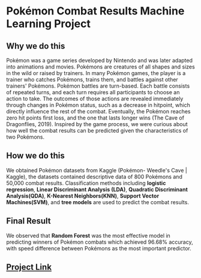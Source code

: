 # Pokémon Combat Results Machine Learning Project 










## Why we do this
Pokémon was a game series developed by Nintendo and was later adapted into animations and movies. Pokémons are creatures of all shapes and sizes in the wild or raised by trainers. In many Pokémon games, the player is a trainer who catches Pokémons, trains them, and battles against other trainers' Pokémons. Pokémon battles are turn-based. Each battle consists of repeated turns, and each turn requires all participants to choose an action to take. The outcomes of those actions are revealed immediately through changes in Pokémon status, such as a decrease in hitpoint, which directly influence the rest of the combat. Eventually, the Pokémon reaches zero hit points first loss, and the one that lasts longer wins (The Cave of Dragonflies, 2019). Inspired by the game process, we were curious about how well the combat results can be predicted given the characteristics of two Pokémons. 


## How we do this
We obtained Pokémon datasets from Kaggle (Pokémon- Weedle's Cave | Kaggle), the datasets contained descriptive data of 800 Pokémons and 50,000 combat results. Classification methods including **logistic regression**, **Linear Discriminant Analysis (LDA)**, **Quadratic Discriminant Analysis(QDA)**, **K-Nearest Neighbors(KNN)**, **Support Vector Machines(SVM)**, and **tree models** are used to predict the combat results.


## Final Result
We observed that **Random Forest** was the most effective model in predicting winners of Pokémon combats which achieved 96.68% accuracy, with speed difference between Pokémons as the most important predictor.


## [**Project Link**](https://github.com/nickcode23/machine-learning-project.git)


